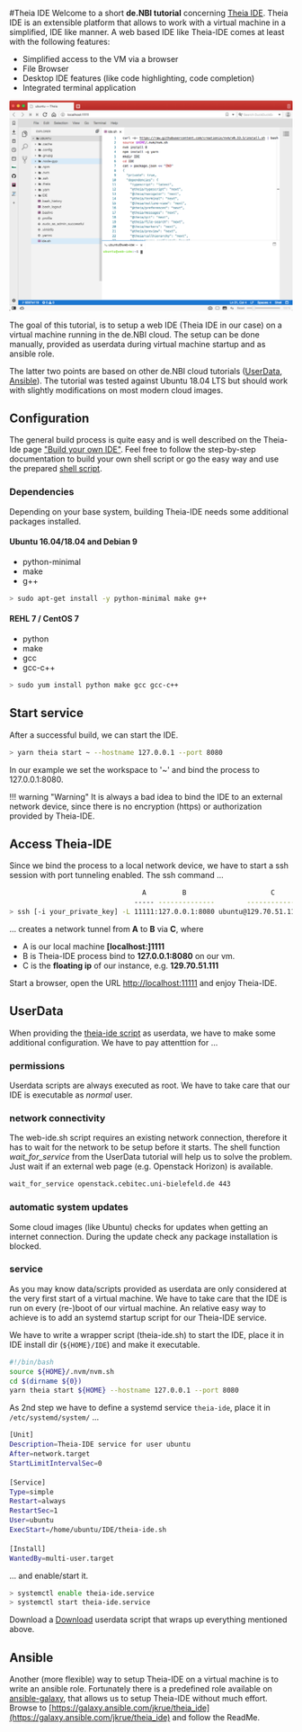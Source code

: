#Theia IDE
Welcome to a short **de.NBI tutorial** concerning [Theia IDE](https://www.theia-ide.org). Theia IDE is an extensible platform that allows to work with a virtual machine in a simplified, IDE like manner. A web based IDE like Theia-IDE comes at least with the following features:

- Simplified access to the VM via a browser
- File Browser
- Desktop IDE features (like code highlighting, code completion)
- Integrated terminal application

![[Theia IDE in action/screenshot ]](images/screenshot.png)

The goal of this tutorial, is to setup a web IDE (Theia IDE in our case) on a virtual machine running in the de.NBI cloud. The setup can be done manually, provided as userdata during virtual machine startup and as ansible role.

The latter two points are based on other de.NBI cloud tutorials ([UserData](../UserData/index.md), [Ansible](../Ansible/index.md)). The tutorial was tested against Ubuntu 18.04 LTS but should work with slightly modifications on most modern cloud images.


## Configuration

The general build process is quite easy and is well described on the Theia-Ide page ["Build your own IDE"](https://www.theia-ide.org/doc/Composing_Applications.html).  Feel free to follow the step-by-step documentation to build your own shell script or go the easy way and use the prepared [shell script](web-ide.sh).

### Dependencies
Depending on your base system,  building Theia-IDE needs some additional packages installed.

#### Ubuntu 16.04/18.04 and Debian 9

-  python-minimal
-  make
-  g++

```bash
> sudo apt-get install -y python-minimal make g++
```

#### REHL 7 / CentOS 7

- python
- make
- gcc
- gcc-c++

```bash
> sudo yum install python make gcc gcc-c++
```

## Start service 
After a successful build, we can start the IDE. 

```bash
> yarn theia start ~ --hostname 127.0.0.1 --port 8080
```

In our example we set the workspace to '~' and bind the process to 127.0.0.1:8080.

!!! warning "Warning"
    It is always a bad idea to bind the IDE to an external network device, since there is no encryption (https) or authorization provided by Theia-IDE.




## Access Theia-IDE

Since we bind the process to a local network device, we have to start a ssh session with port tunneling enabled. The ssh command ...

```bash
                                 A         B                     C
                               ----- --------------        -------------
> ssh [-i your_private_key] -L 11111:127.0.0.1:8080 ubuntu@129.70.51.111
```

... creates a network tunnel from **A** to **B** via **C**, where 

- A is our local machine **[localhost:]1111** 
- B is Theia-IDE process bind to **127.0.0.1:8080** on our vm. 
- C is the **floating ip** of our instance, e.g. **129.70.51.111**

Start a browser, open the URL [http://localhost:11111](http://localhost:11111) and enjoy Theia-IDE.

## UserData
When providing the [theia-ide script](web-ide.sh) as userdata, we have to make some additional configuration.  We have to pay attenttion for ...

### permissions
Userdata scripts are always executed as root. We have to take care that our IDE is executable as *normal* user.
### network connectivity
The web-ide.sh script requires an existing network connection, therefore it has to wait for the network to be setup before it starts. The shell function *wait_for_service* from the UserData tutorial will help us to solve the problem.
Just wait if an external web page (e.g. Openstack Horizon) is available.
```sh
wait_for_service openstack.cebitec.uni-bielefeld.de 443
```
### automatic system updates
Some cloud images (like Ubuntu) checks for updates when getting an internet connection. During the update check any package installation is blocked.
### service  
As you may know data/scripts provided as userdata are only considered at the very first start of a virtual machine. We have to take care that the IDE is run on every (re-)boot of our virtual machine. An relative easy way to achieve is to add an systemd startup script for our Theia-IDE service.

We have to write a wrapper script (theia-ide.sh) to start the IDE, place it in IDE install dir (`${HOME}/IDE`) and make it executable.

```sh
#!/bin/bash
source ${HOME}/.nvm/nvm.sh
cd $(dirname ${0})
yarn theia start ${HOME} --hostname 127.0.0.1 --port 8080
```

As 2nd step we have to define a systemd service `theia-ide`, place it in `/etc/systemd/system/` ... 

```sh
[Unit]
Description=Theia-IDE service for user ubuntu
After=network.target
StartLimitIntervalSec=0

[Service]
Type=simple
Restart=always
RestartSec=1
User=ubuntu
ExecStart=/home/ubuntu/IDE/theia-ide.sh 

[Install]
WantedBy=multi-user.target
```

... and enable/start it.


```sh
> systemctl enable theia-ide.service
> systemctl start theia-ide.service
```



Download a [Download](userdata.sh) userdata script that wraps up everything mentioned above.


## Ansible

Another (more flexible) way to setup Theia-IDE on a virtual machine is to write an ansible role. Fortunately there is a predefined role available on [ansible-galaxy](https://galaxy.ansible.com), that allows us to setup Theia-IDE without much effort. Browse to [https://galaxy.ansible.com/jkrue/theia_ide](https://galaxy.ansible.com/jkrue/theia_ide) and follow the ReadMe.



